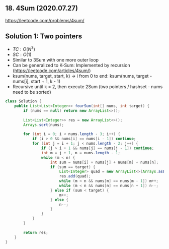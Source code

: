 ## 18. 4Sum (2020.07.27)

https://leetcode.com/problems/4sum/

## Solution 1: Two pointers

- $TC:O(N^3)$
- $SC:O(1)$
- Similar to 3Sum with one more outer loop
- Can be generalized to K-Sum: Implemented by recursion (https://leetcode.com/articles/4sum/)
- ksum(nums, target, start, k) -> i from 0 to end: ksum(nums, target - nums[i], start + 1, k - 1)
- Recursive until k = 2, then execute 2Sum (two pointers / hashset - nums need to be sorted)

```java
class Solution {
    public List<List<Integer>> fourSum(int[] nums, int target) {
        if (nums == null) return new ArrayList<>();
        
        List<List<Integer>> res = new ArrayList<>();
        Arrays.sort(nums);
        
        for (int i = 0; i < nums.length - 3; i++) {
            if (i > 0 && nums[i] == nums[i - 1]) continue;
            for (int j = i + 1; j < nums.length - 2; j++) {
                if (j > i + 1 && nums[j] == nums[j - 1]) continue;
                int m = j + 1, n = nums.length - 1;
                while (m < n) {
                    int sum = nums[i] + nums[j] + nums[m] + nums[n];
                    if (sum == target) {
                        List<Integer> quad = new ArrayList<>(Arrays.asList(nums[i], nums[j], nums[m++], nums[n--]));
                        res.add(quad);
                        while (m < n && nums[m] == nums[m - 1]) m++;
                        while (m < n && nums[n] == nums[n + 1]) n--;
                    } else if (sum < target) {
                        m++;
                    } else {
                        n--;
                    }
                }
            }
        }
        
        return res;
    }
}
```

